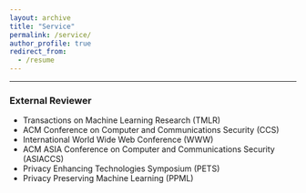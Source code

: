 ```yaml
---
layout: archive
title: "Service"
permalink: /service/
author_profile: true
redirect_from:
  - /resume
---
```


-------------------------------------

### External Reviewer
- Transactions on Machine Learning Research (TMLR)
- ACM Conference on Computer and Communications Security (CCS)
- International World Wide Web Conference (WWW)
- ACM ASIA Conference on Computer and Communications Security (ASIACCS)
- Privacy Enhancing Technologies Symposium (PETS)
- Privacy Preserving Machine Learning (PPML)
